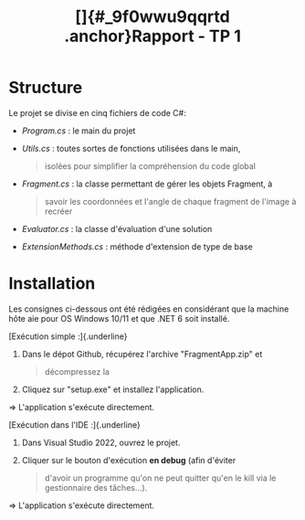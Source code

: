 ﻿---
title: "[]{#_9f0wwu9qqrtd .anchor}Rapport - TP 1"
---

# Structure

Le projet se divise en cinq fichiers de code C#:

-   *Program.cs* : le main du projet

-   *Utils.cs* : toutes sortes de fonctions utilisées dans le main,
    > isolées pour simplifier la compréhension du code global

-   *Fragment.cs* : la classe permettant de gérer les objets Fragment, à
    > savoir les coordonnées et l'angle de chaque fragment de l'image à
    > recréer

-   *Evaluator.cs* : la classe d'évaluation d'une solution

-   *ExtensionMethods.cs* : méthode d'extension de type de base

# Installation

Les consignes ci-dessous ont été rédigées en considérant que la machine
hôte aie pour OS Windows 10/11 et que .NET 6 soit installé.

[Exécution simple :]{.underline}

1.  Dans le dépot Github, récupérez l'archive "FragmentApp.zip" et
    > décompressez la

2.  Cliquez sur "setup.exe" et installez l'application.

=\> L'application s\'exécute directement.

[Exécution dans l'IDE :]{.underline}

1.  Dans Visual Studio 2022, ouvrez le projet.

2.  Cliquer sur le bouton d'exécution **en debug** (afin d'éviter
    > d'avoir un programme qu'on ne peut quitter qu'en le kill via le
    > gestionnaire des tâches...).

=\> L'application s\'exécute directement.